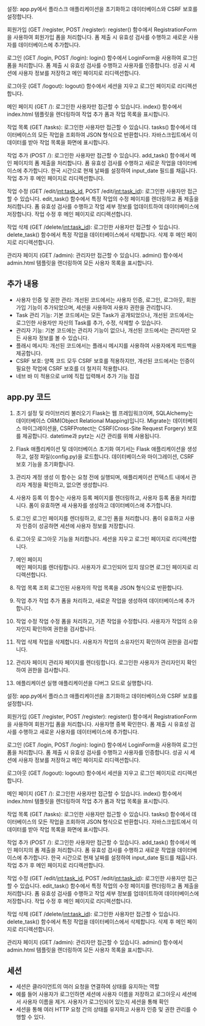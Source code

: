 설정:
  app.py에서 플라스크 애플리케이션을 초기화하고 데이터베이스와 CSRF 보호를 설정합니다.

회원가입 (GET /register, POST /register):
  register() 함수에서 RegistrationForm을 사용하여 회원가입 폼을 처리합니다.
  폼 제출 시 유효성 검사를 수행하고 새로운 사용자를 데이터베이스에 추가합니다.

로그인 (GET /login, POST /login):
  login() 함수에서 LoginForm을 사용하여 로그인 폼을 처리합니다.
  폼 제출 시 유효성 검사를 수행하고 사용자를 인증합니다.
  성공 시 세션에 사용자 정보를 저장하고 메인 페이지로 리디렉션합니다.

로그아웃 (GET /logout):
  logout() 함수에서 세션을 지우고 로그인 페이지로 리디렉션합니다.

메인 페이지 (GET /):
  로그인한 사용자만 접근할 수 있습니다.
  index() 함수에서 index.html 템플릿을 렌더링하여 작업 추가 폼과 작업 목록을 표시합니다.

작업 목록 (GET /tasks):
  로그인한 사용자만 접근할 수 있습니다.
  tasks() 함수에서 데이터베이스의 모든 작업을 조회하여 JSON 형식으로 반환합니다.
  자바스크립트에서 이 데이터를 받아 작업 목록을 화면에 표시합니다.

작업 추가 (POST /):
  로그인한 사용자만 접근할 수 있습니다.
  add_task() 함수에서 메인 페이지의 폼 제출을 처리합니다.
  폼 유효성 검사를 수행하고 새로운 작업을 데이터베이스에 추가합니다.
  한국 시간으로 현재 날짜를 설정하여 input_date 필드를 채웁니다.
  작업 추가 후 메인 페이지로 리디렉션합니다.

작업 수정 (GET /edit/<int:task_id>, POST /edit/<int:task_id>):
  로그인한 사용자만 접근할 수 있습니다.
  edit_task() 함수에서 특정 작업의 수정 페이지를 렌더링하고 폼 제출을 처리합니다.
  폼 유효성 검사를 수행하고 작업 세부 정보를 업데이트하여 데이터베이스에 저장합니다.
  작업 수정 후 메인 페이지로 리디렉션합니다.

작업 삭제 (GET /delete/<int:task_id>):
  로그인한 사용자만 접근할 수 있습니다.
  delete_task() 함수에서 특정 작업을 데이터베이스에서 삭제합니다.
  삭제 후 메인 페이지로 리디렉션합니다.

관리자 페이지 (GET /admin):
  관리자만 접근할 수 있습니다.
  admin() 함수에서 admin.html 템플릿을 렌더링하여 모든 사용자 목록을 표시합니다.

## 추가 내용

- 사용자 인증 및 권한 관리: 개선된 코드에서는 사용자 인증, 로그인, 로그아웃, 회원가입 기능이 추가되었으며, 세션을 사용하여 사용자 권한을 관리합니다.
- Task 관리 기능: 기본 코드에서는 모든 Task가 공개되었으나, 개선된 코드에서는 로그인한 사용자만 자신의 Task를 추가, 수정, 삭제할 수 있습니다.
- 관리자 기능: 기본 코드에는 관리자 기능이 없으나, 개선된 코드에서는 관리자만 모든 사용자 정보를 볼 수 있습니다.
- 플래시 메시지: 개선된 코드에서는 플래시 메시지를 사용하여 사용자에게 피드백을 제공합니다.
- CSRF 보호: 양쪽 코드 모두 CSRF 보호를 적용하지만, 개선된 코드에서는 인증이 필요한 작업에 CSRF 보호를 더 철저히 적용합니다.
- 네브 바 미 적용으로 url에 직접 입력해서 추가 기능 점검

## app.py 코드

1. 초기 설정 및 라이브러리 불러오기
   Flask는 웹 프레임워크이며, SQLAlchemy는 데이터베이스 ORM(Object Relational Mapping)입니다. Migrate는 데이터베이스 마이그레이션을, CSRFProtect는 CSRF(Cross-Site Request Forgery) 보호를 제공합니다. datetime과 pytz는 시간 관리를 위해 사용됩니다.

2. Flask 애플리케이션 및 데이터베이스 초기화
   여기서는 Flask 애플리케이션을 생성하고, 설정 파일(config.py)을 로드합니다. 데이터베이스와 마이그레이션, CSRF 보호 기능을 초기화합니다.

3. 관리자 계정 생성
   이 함수는 요청 전에 실행되며, 애플리케이션 컨텍스트 내에서 관리자 계정을 확인하고, 없으면 생성합니다.

4. 사용자 등록
   이 함수는 사용자 등록 페이지를 렌더링하고, 사용자 등록 폼을 처리합니다. 폼이 유효하면 새 사용자를 생성하고 데이터베이스에 추가합니다.

5. 로그인
   로그인 페이지를 렌더링하고, 로그인 폼을 처리합니다. 폼이 유효하고 사용자 인증이 성공하면 세션에 사용자 정보를 저장합니다.

6. 로그아웃
   로그아웃 기능을 처리합니다. 세션을 지우고 로그인 페이지로 리디렉션합니다.

7. 메인 페이지  
   메인 페이지를 렌더링합니다. 사용자가 로그인되어 있지 않으면 로그인 페이지로 리디렉션합니다.

8. 작업 목록 조회
   로그인된 사용자의 작업 목록을 JSON 형식으로 반환합니다.

9. 작업 추가
   작업 추가 폼을 처리하고, 새로운 작업을 생성하여 데이터베이스에 추가합니다.

10. 작업 수정
    작업 수정 폼을 처리하고, 기존 작업을 수정합니다. 사용자가 작업의 소유자인지 확인하여 권한을 검사합니다.

11. 작업 삭제
    작업을 삭제합니다. 사용자가 작업의 소유자인지 확인하여 권한을 검사합니다.

12. 관리자 페이지
    관리자 페이지를 렌더링합니다. 로그인한 사용자가 관리자인지 확인하여 권한을 검사합니다.

13. 애플리케이션 실행
    애플리케이션을 디버그 모드로 실행합니다.

설정:
app.py에서 플라스크 애플리케이션을 초기화하고 데이터베이스와 CSRF 보호를 설정합니다.

회원가입 (GET /register, POST /register):
register() 함수에서 RegistrationForm을 사용하여 회원가입 폼을 처리합니다.
사용자명 중복 확인한다.
폼 제출 시 유효성 검사를 수행하고 새로운 사용자를 데이터베이스에 추가합니다.

로그인 (GET /login, POST /login):
login() 함수에서 LoginForm을 사용하여 로그인 폼을 처리합니다.
폼 제출 시 유효성 검사를 수행하고 사용자를 인증합니다.
성공 시 세션에 사용자 정보를 저장하고 메인 페이지로 리디렉션합니다.

로그아웃 (GET /logout):
logout() 함수에서 세션을 지우고 로그인 페이지로 리디렉션합니다.

메인 페이지 (GET /):
로그인한 사용자만 접근할 수 있습니다.
index() 함수에서 index.html 템플릿을 렌더링하여 작업 추가 폼과 작업 목록을 표시합니다.

작업 목록 (GET /tasks):
로그인한 사용자만 접근할 수 있습니다.
tasks() 함수에서 데이터베이스의 모든 작업을 조회하여 JSON 형식으로 반환합니다.
자바스크립트에서 이 데이터를 받아 작업 목록을 화면에 표시합니다.

작업 추가 (POST /):
로그인한 사용자만 접근할 수 있습니다.
add_task() 함수에서 메인 페이지의 폼 제출을 처리합니다.
폼 유효성 검사를 수행하고 새로운 작업을 데이터베이스에 추가합니다.
한국 시간으로 현재 날짜를 설정하여 input_date 필드를 채웁니다.
작업 추가 후 메인 페이지로 리디렉션합니다.

작업 수정 (GET /edit/<int:task_id>, POST /edit/<int:task_id>):
로그인한 사용자만 접근할 수 있습니다.
edit_task() 함수에서 특정 작업의 수정 페이지를 렌더링하고 폼 제출을 처리합니다.
폼 유효성 검사를 수행하고 작업 세부 정보를 업데이트하여 데이터베이스에 저장합니다.
작업 수정 후 메인 페이지로 리디렉션합니다.

작업 삭제 (GET /delete/<int:task_id>):
로그인한 사용자만 접근할 수 있습니다.
delete_task() 함수에서 특정 작업을 데이터베이스에서 삭제합니다.
삭제 후 메인 페이지로 리디렉션합니다.

관리자 페이지 (GET /admin):
관리자만 접근할 수 있습니다.
admin() 함수에서 admin.html 템플릿을 렌더링하여 모든 사용자 목록을 표시합니다.

## 세션
- 세션은 클라이언트의 여러 요청을 연결하여 상태를 유지하는 역할
- 예를 들어 사용자가 로그인하면 세션에 사용자 이름을 저장하고 로그아웃시 세션에서 사용자 이름을 제거. 사용자가 로그인되어 있는지 세션을 통해 확인
- 세션을 통해 여러 HTTP 요청 간의 상태를 유지하고 사용자 인증 및 권한 관리를 수행할 수 있다.




